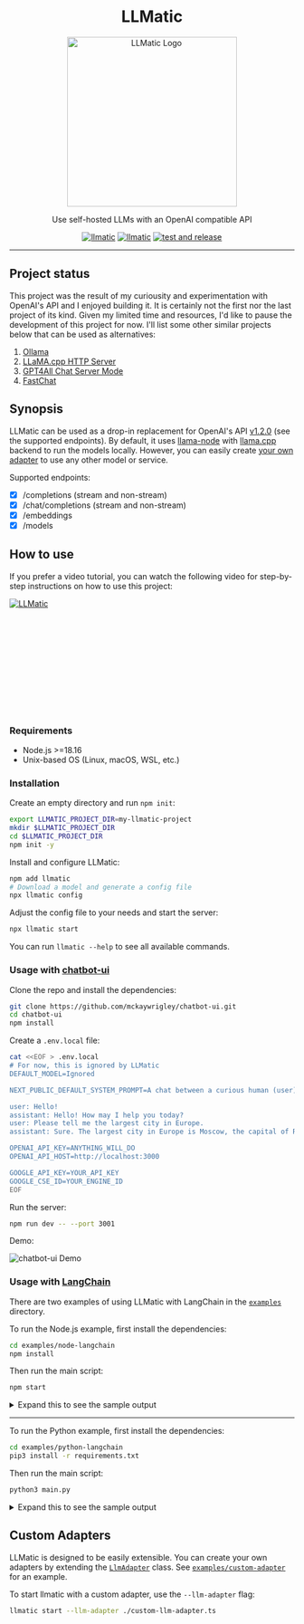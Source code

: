 <div align="center">

# LLMatic

<img alt="LLMatic Logo" width="300px" height="300px" src="/media/logo.png">

Use self-hosted LLMs with an OpenAI compatible API

<div class="paragraph">

<span class="image"><a href="https://www.npmjs.com/package/llmatic" class="image"><img src="https://img.shields.io/npm/v/llmatic" alt="llmatic" /></a></span> <span class="image"><a href="https://www.npmjs.com/package/llmatic" class="image"><img src="https://img.shields.io/npm/dm/llmatic" alt="llmatic" /></a></span> <span class="image"><a href="https://github.com/fardjad/node-llmatic/actions" class="image"><img src="https://img.shields.io/github/actions/workflow/status/fardjad/node-llmatic/test-and-release.yml?branch=master" alt="test and release" /></a></span>

</div>

</div>

<hr />

## Project status

This project was the result of my curiousity and experimentation with OpenAI's API and I enjoyed building it. It is certainly not the first nor the last project of its kind. Given my limited time and resources, I'd like to pause the development of this project for now. I'll list some other similar projects below that can be used as alternatives:

1. [Ollama](https://github.com/ollama/ollama/blob/main/docs/openai.md)
2. [LLaMA.cpp HTTP Server](https://github.com/ggerganov/llama.cpp/tree/master/examples/server)
3. [GPT4All Chat Server Mode](https://docs.gpt4all.io/gpt4all_chat.html#gpt4all-chat-server-mode)
4. [FastChat](https://github.com/lm-sys/FastChat/blob/main/docs/openai_api.md)


## Synopsis

LLMatic can be used as a drop-in replacement for OpenAI's API [v1.2.0](https://github.com/openai/openai-openapi/blob/88f221442879061d9970ed453a65b973d226f15d/openapi.yaml) (see the
supported endpoints). By default, it uses [llama-node](https://github.com/Atome-FE/llama-node)
with [llama.cpp](https://github.com/ggerganov/llama.cpp) backend to run the models locally. However, you can easily create [your own adapter](#custom-adapters) to use any other model or service.

Supported endpoints:

- [x] /completions (stream and non-stream)
- [x] /chat/completions (stream and non-stream)
- [x] /embeddings
- [x] /models

## How to use

If you prefer a video tutorial, you can watch the following video for step-by-step instructions on how to use this project:

<a href="http://www.youtube.com/watch?feature=player_embedded&v=V_baaAZMY44" target="_blank">
<img src="https://img.youtube.com/vi/V_baaAZMY44/hqdefault.jpg" alt="LLMatic" style="min-height: 200px" />
</a>

### Requirements

- Node.js >=18.16
- Unix-based OS (Linux, macOS, WSL, etc.)

### Installation

Create an empty directory and run `npm init`:

```bash
export LLMATIC_PROJECT_DIR=my-llmatic-project
mkdir $LLMATIC_PROJECT_DIR
cd $LLMATIC_PROJECT_DIR
npm init -y
```

Install and configure LLMatic:

```bash
npm add llmatic
# Download a model and generate a config file
npx llmatic config
```

Adjust the config file to your needs and start the server:

```bash
npx llmatic start
```

You can run `llmatic --help` to see all available commands.

### Usage with [chatbot-ui](https://github.com/mckaywrigley/chatbot-ui)

Clone the repo and install the dependencies:

```bash
git clone https://github.com/mckaywrigley/chatbot-ui.git
cd chatbot-ui
npm install
```

Create a `.env.local` file:

```bash
cat <<EOF > .env.local
# For now, this is ignored by LLMatic
DEFAULT_MODEL=Ignored

NEXT_PUBLIC_DEFAULT_SYSTEM_PROMPT=A chat between a curious human (user) and an artificial intelligence assistant (assistant). The assistant gives helpful, detailed, and polite answers to the human's questions.

user: Hello!
assistant: Hello! How may I help you today?
user: Please tell me the largest city in Europe.
assistant: Sure. The largest city in Europe is Moscow, the capital of Russia.

OPENAI_API_KEY=ANYTHING_WILL_DO
OPENAI_API_HOST=http://localhost:3000

GOOGLE_API_KEY=YOUR_API_KEY
GOOGLE_CSE_ID=YOUR_ENGINE_ID
EOF
```

Run the server:

```bash
npm run dev -- --port 3001
```

Demo:

![chatbot-ui Demo](/media/chatbot-ui.gif)

### Usage with [LangChain](https://langchain.com)

There are two examples of using LLMatic with LangChain in the
[`examples`](/examples) directory.

To run the Node.js example, first install the dependencies:

```bash
cd examples/node-langchain
npm install
```

Then run the main script:

```bash
npm start
```

<details>
  <summary>Expand this to see the sample output</summary>

```
[chain/start] [1:chain:llm_chain] Entering Chain run with input: {
  "humanInput": "Rememeber that this is a demo of LLMatic with LangChain.",
  "history": ""
}
[llm/start] [1:chain:llm_chain > 2:llm:openai] Entering LLM run with input: {
  "prompts": [
    "A chat between a curious user and an artificial intelligence assistant.\nThe assistant gives helpful, detailed, and polite answers to the user's questions.\n\n\nHuman: Rememeber that this is a demo of LLMatic with LangChain.\nAI:"
  ]
}
[llm/end] [1:chain:llm_chain > 2:llm:openai] [5.92s] Exiting LLM run with output: {
  "generations": [
    [
      {
        "text": " Yes, I understand. I am ready to assist you with your queries.",
        "generationInfo": {
          "finishReason": "stop",
          "logprobs": null
        }
      }
    ]
  ],
  "llmOutput": {
    "tokenUsage": {}
  }
}
[chain/end] [1:chain:llm_chain] [5.92s] Exiting Chain run with output: {
  "text": " Yes, I understand. I am ready to assist you with your queries."
}
[chain/start] [1:chain:llm_chain] Entering Chain run with input: {
  "humanInput": "What did I ask you to remember?",
  "history": "Human: Rememeber that this is a demo of LLMatic with LangChain.\nAI:  Yes, I understand. I am ready to assist you with your queries."
}
[llm/start] [1:chain:llm_chain > 2:llm:openai] Entering LLM run with input: {
  "prompts": [
    "A chat between a curious user and an artificial intelligence assistant.\nThe assistant gives helpful, detailed, and polite answers to the user's questions.\n\nHuman: Rememeber that this is a demo of LLMatic with LangChain.\nAI:  Yes, I understand. I am ready to assist you with your queries.\nHuman: What did I ask you to remember?\nAI:"
  ]
}
[llm/end] [1:chain:llm_chain > 2:llm:openai] [6.51s] Exiting LLM run with output: {
  "generations": [
    [
      {
        "text": " You asked me to remember that this is a demo of LLMatic with LangChain.",
        "generationInfo": {
          "finishReason": "stop",
          "logprobs": null
        }
      }
    ]
  ],
  "llmOutput": {
    "tokenUsage": {}
  }
}
[chain/end] [1:chain:llm_chain] [6.51s] Exiting Chain run with output: {
  "text": " You asked me to remember that this is a demo of LLMatic with LangChain."
}
```

</details>

<hr>

To run the Python example, first install the dependencies:

```bash
cd examples/python-langchain
pip3 install -r requirements.txt
```

Then run the main script:

```bash
python3 main.py
```

<details>
  <summary>Expand this to see the sample output</summary>

```
> Entering new LLMChain chain...
Prompt after formatting:
A chat between a curious user and an artificial intelligence assistant.
The assistant gives helpful, detailed, and polite answers to the user's questions.


Human: Rememeber that this is a demo of LLMatic with LangChain.
AI:

> Finished chain.
 Yes, I understand. I am ready to assist you with your queries.


> Entering new LLMChain chain...
Prompt after formatting:
A chat between a curious user and an artificial intelligence assistant.
The assistant gives helpful, detailed, and polite answers to the user's questions.

Human: Rememeber that this is a demo of LLMatic with LangChain.
AI:  Yes, I understand. I am ready to assist you with your queries.
Human: What did I ask you to remember?
AI:

> Finished chain.
 You asked me to remember that this is a demo of LLMatic with LangChain.
```

</details>

## Custom Adapters

LLMatic is designed to be easily extensible. You can create your own adapters by extending the [`LlmAdapter`](/src/llm-adapter.ts) class. See [`examples/custom-adapter`](/examples/custom-adapter) for an example.

To start llmatic with a custom adapter, use the `--llm-adapter` flag:

```bash
llmatic start --llm-adapter ./custom-llm-adapter.ts
```
